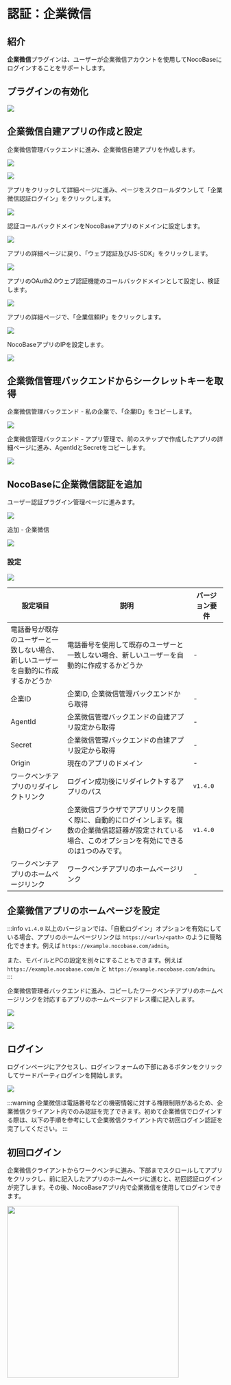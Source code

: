 # 認証：企業微信

<PluginInfo commercial="true" name="wecom"></PluginInfo>

## 紹介

**企業微信**プラグインは、ユーザーが企業微信アカウントを使用してNocoBaseにログインすることをサポートします。

## プラグインの有効化

![](https://static-docs.nocobase.com/202406272056962.png)

## 企業微信自建アプリの作成と設定

企業微信管理バックエンドに進み、企業微信自建アプリを作成します。

![](https://static-docs.nocobase.com/202406272101321.png)

![](https://static-docs.nocobase.com/202406272102087.png)

アプリをクリックして詳細ページに進み、ページをスクロールダウンして「企業微信認証ログイン」をクリックします。

![](https://static-docs.nocobase.com/202406272104655.png)

認証コールバックドメインをNocoBaseアプリのドメインに設定します。

![](https://static-docs.nocobase.com/202406272105662.png)

アプリの詳細ページに戻り、「ウェブ認証及びJS-SDK」をクリックします。

![](https://static-docs.nocobase.com/202406272107063.png)

アプリのOAuth2.0ウェブ認証機能のコールバックドメインとして設定し、検証します。

![](https://static-docs.nocobase.com/202406272107899.png)

アプリの詳細ページで、「企業信頼IP」をクリックします。

![](https://static-docs.nocobase.com/202406272108834.png)

NocoBaseアプリのIPを設定します。

![](https://static-docs.nocobase.com/202406272109805.png)

## 企業微信管理バックエンドからシークレットキーを取得

企業微信管理バックエンド - 私の企業で、「企業ID」をコピーします。

![](https://static-docs.nocobase.com/202406272111637.png)

企業微信管理バックエンド - アプリ管理で、前のステップで作成したアプリの詳細ページに進み、AgentIdとSecretをコピーします。

![](https://static-docs.nocobase.com/202406272122322.png)

## NocoBaseに企業微信認証を追加

ユーザー認証プラグイン管理ページに進みます。

![](https://static-docs.nocobase.com/202406272115044.png)

追加 - 企業微信

![](https://static-docs.nocobase.com/202406272115805.png)

### 設定

![](https://static-docs.nocobase.com/202412041459250.png)

| 設定項目                                                                                                | 説明                                                                                                 | バージョン要件 |
| ----------------------------------------------------------------------------------------------------- | ---------------------------------------------------------------------------------------------------- | -------- |
| 電話番号が既存のユーザーと一致しない場合、<br />新しいユーザーを自動的に作成するかどうか | 電話番号を使用して既存のユーザーと一致しない場合、新しいユーザーを自動的に作成するかどうか                                                   | -        |
| 企業ID                                                                                            | 企業ID, 企業微信管理バックエンドから取得                                                                      | -        |
| AgentId                                                                                               | 企業微信管理バックエンドの自建アプリ設定から取得                                                                   | -        |
| Secret                                                                                                | 企業微信管理バックエンドの自建アプリ設定から取得                                                                   | -        |
| Origin                                                                                                | 現在のアプリのドメイン                                                                                         | -        |
| ワークベンチアプリのリダイレクトリンク                                                                   | ログイン成功後にリダイレクトするアプリのパス                                                                             | `v1.4.0` |
| 自動ログイン                                                                                       | 企業微信ブラウザでアプリリンクを開く際に、自動的にログインします。複数の企業微信認証器が設定されている場合、このオプションを有効にできるのは1つのみです。 | `v1.4.0` |
| ワークベンチアプリのホームページリンク                                                                   | ワークベンチアプリのホームページリンク                                                                                   | -        |

## 企業微信アプリのホームページを設定

:::info
`v1.4.0` 以上のバージョンでは、「自動ログイン」オプションを有効にしている場合、アプリのホームページリンクは `https://<url>/<path>` のように簡略化できます。例えば `https://example.nocobase.com/admin`。

また、モバイルとPCの設定を別々にすることもできます。例えば `https://example.nocobase.com/m` と `https://example.nocobase.com/admin`。
:::

企業微信管理者バックエンドに進み、コピーしたワークベンチアプリのホームページリンクを対応するアプリのホームページアドレス欄に記入します。

![](https://static-docs.nocobase.com/202406272123631.png)

![](https://static-docs.nocobase.com/202406272123048.png)

## ログイン

ログインページにアクセスし、ログインフォームの下部にあるボタンをクリックしてサードパーティログインを開始します。

![](https://static-docs.nocobase.com/202406272124608.png)

:::warning
企業微信は電話番号などの機密情報に対する権限制限があるため、企業微信クライアント内でのみ認証を完了できます。初めて企業微信でログインする際は、以下の手順を参考にして企業微信クライアント内で初回ログイン認証を完了してください。
:::

## 初回ログイン

企業微信クライアントからワークベンチに進み、下部までスクロールしてアプリをクリックし、前に記入したアプリのホームページに進むと、初回認証ログインが完了します。その後、NocoBaseアプリ内で企業微信を使用してログインできます。

<img src="https://static-docs.nocobase.com/202406272131113.png" width="400" />
